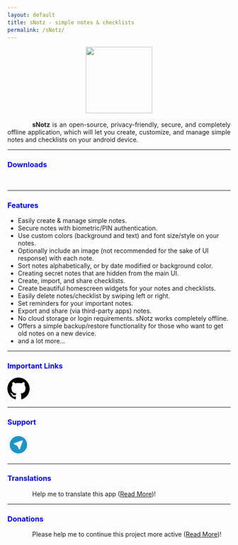 ```yaml
---
layout: default
title: sNotz - simple notes & checklists
permalink: /sNotz/
---
```


<style>
    tab1 { padding-left: 4em; }
</style>

<p style="text-align: center"><img src="https://raw.githubusercontent.com/sunilpaulmathew/sNotz/master/app/src/main/res/mipmap-xxxhdpi/ic_launcher.png" alt="" width="150" height="150" /></p>

<p style="text-align: justify"><tab1><strong>sNotz</strong> is an open-source, privacy-friendly, secure, and completely offline application, which will let you create, customize, and manage simple notes and checklists on your android device.</tab1></p>

<hr>

<h3 style="color: blue">Downloads</h3>

<p><a href="https://play.google.com/store/apps/details?id=com.sunilpaulmathew.snotz" target="_blank"><img src="https://play.google.com/intl/en_us/badges/images/generic/en-play-badge.png" alt="" height="60" /></a> <a href="https://f-droid.org/packages/com.sunilpaulmathew.snotz" target="_blank"><img src="https://fdroid.gitlab.io/artwork/badge/get-it-on.png" alt="" height="60" /></a></p>
<hr>

<h3 style="color: blue">Features</h3>

* Easily create & manage simple notes.
* Secure notes with biometric/PIN authentication.
* Use custom colors (background and text) and font size/style on your notes.
* Optionally include an image (not recommended for the sake of UI response) with each note.
* Sort notes alphabetically, or by date modified or background color.
* Creating secret notes that are hidden from the main UI.
* Create, import, and share checklists.
* Create beautiful homescreen widgets for your notes and checklists.
* Easily delete notes/checklist by swiping left or right.
* Set reminders for your important notes.
* Export and share (via third-party apps) notes.
* No cloud storage or login requirements. sNotz works completely offline.
* Offers a simple backup/restore functionality for those who want to get old notes on a new device.
* and a lot more...

<hr>

<h3 style="color: blue">Important Links</h3>

<p><a href="https://github.com/sunilpaulmathew/sNotz" target="_blank"><img src="https://github.com/SmartPack/SmartPack.github.io/blob/master/asset/pic002.png?raw=true" alt="" width="50" height="50" /></a></p>

<hr>

<h3 style="color: blue">Support</h3>

<a href="https://t.me/smartpack_kmanager" target="_blank"><img src="https://github.com/SmartPack/SmartPack.github.io/blob/master/asset/pic006.png?raw=true" alt="" width="50" height="50" /></a>

<hr>

<h3 style="color: blue">Translations</h3>

<p style="text-align: justify"><tab1>Help me to translate this app (<a href="{{ site.github.url }}/translations/">Read More</a>)!</tab1></p>

<hr>

<h3 style="color: blue">Donations</h3>

<p style="text-align: justify"><tab1>Please help me to continue this project more active (<a href="{{ site.github.url }}/donation/">Read More</a>)!</tab1></p>

